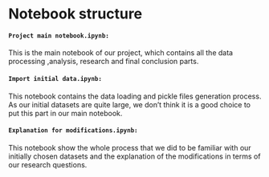 # Notebook structure

#### `Project main notebook.ipynb:`
This is the main notebook of our project, which contains all the data processing ,analysis, research and final conclusion parts.

#### `Import initial data.ipynb:`
This notebook contains the data loading and pickle files generation process. As our initial datasets are quite large, we don’t think it is a good choice to put this part in our main notebook.

#### `Explanation for modifications.ipynb:`
This notebook show the whole process that we did to be familiar with our initially chosen datasets and the explanation of the modifications in terms of our research questions.
